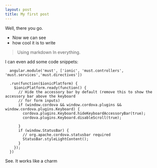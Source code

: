 ```yaml
---
layout: post
title: My first post
---
```

Well, there you go.

- Now we can see
- how cool it is to write
> Using markdown
> In everything.

I can even add some code snippets:

      angular.module('must', ['ionic', 'must.controllers', 'must.services','must.directives'])

      .run(function($ionicPlatform) {
        $ionicPlatform.ready(function() {
          // Hide the accessory bar by default (remove this to show the accessory bar above the keyboard
          // for form inputs)
          if (window.cordova && window.cordova.plugins && window.cordova.plugins.Keyboard) {
            cordova.plugins.Keyboard.hideKeyboardAccessoryBar(true);
            cordova.plugins.Keyboard.disableScroll(true);

          }
          if (window.StatusBar) {
            // org.apache.cordova.statusbar required
            StatusBar.styleLightContent();
          }
        });
      })

See. It works like a charm
